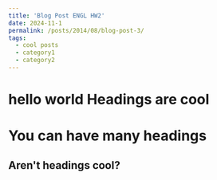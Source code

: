 ```yaml
---
title: 'Blog Post ENGL HW2'
date: 2024-11-1
permalink: /posts/2014/08/blog-post-3/
tags:
  - cool posts
  - category1
  - category2
---
```

hello world
Headings are cool
======

You can have many headings
======

Aren't headings cool?
------
